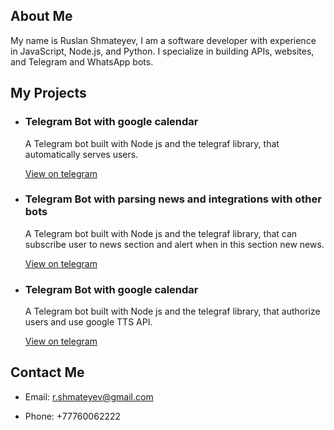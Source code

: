 <!DOCTYPE html>
<html>
  <body>
    <section id="about">
      <h2>About Me</h2>
      <p>My name is Ruslan Shmateyev, I am a software developer with experience in JavaScript, Node.js, and Python. I specialize in building APIs, websites, and Telegram and WhatsApp bots.</p>
    </section>
    <section id="projects">
      <h2>My Projects</h2>
      <ul>
<!--         <li>
          <h3>API Project</h3>
          <p>A RESTful API built with Node.js and Express for a e-commerce website.</p>
          <a href="https://github.com/ruslanshmateyev/ecommerce-api">View on GitHub</a>
        </li> -->
        <li>
          <h3>Telegram Bot with google calendar</h3>
          <p>A Telegram bot built with Node js and the telegraf library, that automatically serves users.</p>
          <a href="https://t.me/lounge5k_bot">View on telegram</a>
        </li>
        <li>
          <h3>Telegram Bot with parsing news and integrations with other bots </h3>
          <p>A Telegram bot built with Node js and the telegraf library, that can subscribe user to news section and alert when in this section new news.</p>
          <a href="https://t.me/SmartAktauBot">View on telegram</a>
        </li>
        <li>
          <h3>Telegram Bot with google calendar</h3>
          <p>A Telegram bot built with Node js and the telegraf library, that authorize users and use google TTS API.</p>
          <a href="https://t.me/sozdikterbot">View on telegram</a>
        </li>
<!--         <li>
          <h3>Website Project</h3>
          <p>A website built with JavaScript, HTML, and CSS that showcases my portfolio.</p>
          <a href="https://github.com/ruslanshmateyev/my-portfolio-site">View on GitHub</a>
        </li> -->
      </ul>
    </section>
    <section id="contact">
      <h2>Contact Me</h2>
      <ul>
        <li>Email: <a href="mailto:r.shmateyev@gmail.com">r.shmateyev@gmail.com</a></li>
      </ul>
      <ul>
        <li>Phone: +77760062222</li>
      </ul>
    </section>
  </body>
</html>
